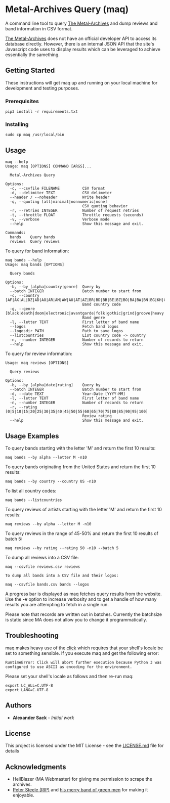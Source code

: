 # Metal-Archives Query (maq)

A command line tool to query [The Metal-Archives](http://www.metal-archives.com) and dump reviews and band information in CSV format.

[The Metal-Archives](http://www.metal-archives.com) does not have an official developer API to access its database directly. However, there is an internal JSON API that the site's Javascript code uses to display results which can be leveraged to achieve essentially the samething.

## Getting Started

These instructions will get maq up and running on your local machine for development and testing purposes. 

### Prerequisites

```
pip3 install -r requirements.txt
```

### Installing

```
sudo cp maq /usr/local/bin
```

## Usage

```
maq --help
Usage: maq [OPTIONS] COMMAND [ARGS]...

  Metal-Archives Query

Options:
  -c, --csvfile FILENAME          CSV format
  -d, --delimiter TEXT            CSV delimeter
  --header / --noheader           Write header
  -q, --quoting [all|minimal|nonnumeric|none]
                                  CSV quoting behavior
  -r, --retries INTEGER           Number of request retries
  -t, --throttle FLOAT            Throttle requests (seconds)
  -v, --verbose                   Verbose mode
  --help                          Show this message and exit.

Commands:
  bands    Query bands
  reviews  Query reviews
```

To query for band information:

```
maq bands --help
Usage: maq bands [OPTIONS]

  Query bands

Options:
  -b, --by [alpha|country|genre]  Query by
  --batch INTEGER                 Batch number to start from
  -c, --country [AF|AX|AL|DZ|AD|AO|AR|AM|AW|AU|AT|AZ|BR|BD|BB|BE|BZ|BO|BA|BW|BN|BG|KH|CA|CL|CN|CO|CR|HR|CU|CW|CY|CZ|DK|DO|EC|EG|SV|EE|ET|FO|FI|FR|PF|GE|DE|GI|GR|GL|GU|GT|GG|GY|HN|HK|HU|IS|IN|ID|XX|IR|IQ|IE|IM|IL|IT|JM|JP|JE|JO|KZ|KE|KR|KW|KG|LA|LV|LB|LY|LI|LT|LU|MK|MG|MY|MV|MT|MU|MX|MD|MC|MN|ME|MA|MZ|MM|NA|NP|NL|NC|NZ|NI|NO|OM|PK|PA|PY|PE|PH|PL|PT|PR|QA|RE|RO|RU|SM|SA|RS|SG|SK|SI|ZA|ES|LK|SR|SJ|SE|CH|SY|TW|TJ|TH|TT|TN|TR|TM|UG|UA|AE|GB|US|ZZ|UY|UZ|VE|VN]
                                  Band country code
  -g, --genre [black|death|doom|electronic|avantgarde|folk|gothic|grind|groove|heavy|metalcore|orchestral|power|prog|speed|thrash]
                                  Band genre
  -l, --letter TEXT               First letter of band name
  --logos                         Fetch band logos
  --logosdir PATH                 Path to save logos
  --listcountries                 List country code -> country
  -n, --number INTEGER            Number of records to return
  --help                          Show this message and exit.
```

To query for review information:

```
Usage: maq reviews [OPTIONS]

  Query reviews

Options:
  -b, --by [alpha|date|rating]    Query by
  --batch INTEGER                 Batch number to start from
  -d, --date TEXT                 Year-Date [YYYY-MM]
  -l, --letter TEXT               First letter of band name
  -n, --number INTEGER            Number of records to return
  -r, --rating [0|5|10|15|20|25|30|35|40|45|50|55|60|65|70|75|80|85|90|95|100]
                                  Review rating
  --help                          Show this message and exit.
```

## Usage Examples

To query bands starting with the letter 'M' and return the first 10 results:

```
maq bands --by alpha --letter M -n10
```

To query bands originating from the United States and return the first 10 results:

```
maq bands --by country --country US -n10
```

To list all country codes:

```
maq bands --listcountries
```

To query reviews of artists starting with the letter 'M' and return the first 10 results:

```
maq reviews --by alpha --letter M -n10
```

To query reviews in the range of 45-50% and return the first 10 results of batch 5:

```
maq reviews --by rating --rating 50 -n10 --batch 5
```

To dump all reviews into a CSV file:

```
maq --csvfile reviews.csv reviews

To dump all bands into a CSV file and their logos:

maq --csvfile bands.csv bands --logos
```

A progress bar is displayed as maq fetches query results from the website. Use the **-v** option to increase verbosity and to get a handle of how many results you are attempting to fetch in a single run.

Please note that records are written out in batches. Currently the batchsize is static since MA does not allow you to change it programmatically.

## Troubleshooting

maq makes heavy use of the [click](http://click.palletsprojects.com/en/7.x/) which requires that your shell's locale be set to something sensible. If you execute maq and get the following error:

```
RuntimeError: Click will abort further execution because Python 3 was configured to use ASCII as encoding for the environment.
```

Please set your shell's locale as follows and then re-run maq:

```
export LC_ALL=C.UTF-8
export LANG=C.UTF-8
```

## Authors

* **Alexander Sack** - *Initial work*

## License

This project is licensed under the MIT License - see the [LICENSE.md](LICENSE.md) file for details

## Acknowledgments

* HellBlazer (MA Webmaster) for giving me permission to scrape the archives.
* [Peter Steele (RIP)](https://en.wikipedia.org/wiki/Peter_Steele) and [his merry band of green men](https://www.metal-archives.com/bands/Type_O_Negative/802) for making it enjoyable.
